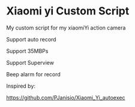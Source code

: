 # Xiaomi yi Custom Script

My custom script for my xiaomiYi action camera

Support auto record

Support 35MBPs

Support Superview

Beep alarm for record


Inspired by:

https://github.com/PJanisio/Xiaomi_Yi_autoexec
